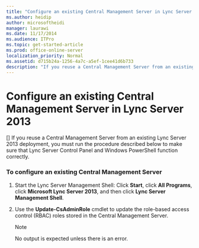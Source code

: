 ```yaml
---
title: "Configure an existing Central Management Server in Lync Server 2013"
ms.author: heidip
author: microsoftheidi
manager: laurawi
ms.date: 11/17/2014
ms.audience: ITPro
ms.topic: get-started-article
ms.prod: office-online-server
localization_priority: Normal
ms.assetid: d715b24a-1256-4a7c-a5ef-1cee41d6b733
description: "If you reuse a Central Management Server from an existing Lync Server 2013 deployment, you must run the procedure described below to make sure that Lync Server Control Panel and Windows PowerShell function correctly."
---
```


# Configure an existing Central Management Server in Lync Server 2013
[]
If you reuse a Central Management Server from an existing Lync Server 2013 deployment, you must run the procedure described below to make sure that Lync Server Control Panel and Windows PowerShell function correctly.
  
### To configure an existing Central Management Server

1. Start the Lync Server Management Shell: Click **Start**, click **All Programs**, click **Microsoft Lync Server 2013**, and then click **Lync Server Management Shell**.
    
2. Use the **Update-CsAdminRole** cmdlet to update the role-based access control (RBAC) roles stored in the Central Management Server. 
    
    > [!NOTE]
    > No output is expected unless there is an error. 
  

